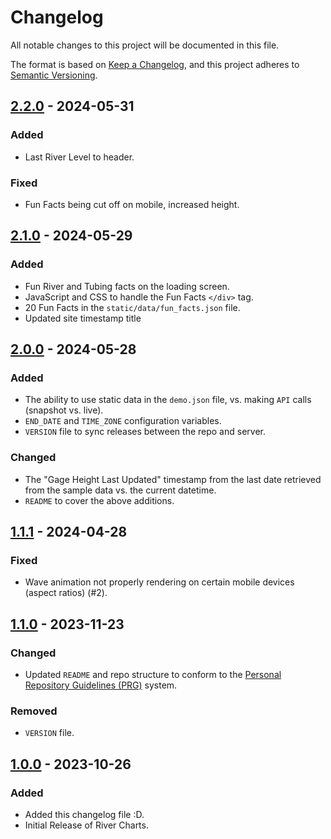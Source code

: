 # Changelog

All notable changes to this project will be documented in this file.

The format is based on [Keep a Changelog](https://keepachangelog.com/en/1.1.0/),
and this project adheres to [Semantic Versioning](https://semver.org/spec/v2.0.0.html).

## [2.2.0] - 2024-05-31

### Added

- Last River Level to header.

### Fixed

- Fun Facts being cut off on mobile, increased height.

## [2.1.0] - 2024-05-29

### Added

- Fun River and Tubing facts on the loading screen.
- JavaScript and CSS to handle the Fun Facts `</div>` tag.
- 20 Fun Facts in the `static/data/fun_facts.json` file.
- Updated site timestamp title

## [2.0.0] - 2024-05-28

### Added

- The ability to use static data in the `demo.json` file, vs. making `API` calls (snapshot vs. live).
- `END_DATE` and `TIME_ZONE` configuration variables.
- `VERSION` file to sync releases between the repo and server.

### Changed

- The "Gage Height Last Updated" timestamp from the last date retrieved from the sample data vs. the current datetime.
- `README` to cover the above additions.

## [1.1.1] - 2024-04-28

### Fixed

- Wave animation not properly rendering on certain mobile devices (aspect ratios) (#2).

## [1.1.0] - 2023-11-23

### Changed

- Updated `README` and repo structure to conform to the [Personal Repository Guidelines (PRG)](https://github.com/scottgriv/PRG-Personal-Repository-Guidelines) system.

### Removed

- `VERSION` file.
 
## [1.0.0] - 2023-10-26

### Added

- Added this changelog file :D.
- Initial Release of River Charts.

[2.2.0]: https://github.com/scottgriv/River-Charts/compare/v2.1.0..v2.2.0
[2.1.0]: https://github.com/scottgriv/River-Charts/compare/v2.0.0..v2.1.0
[2.0.0]: https://github.com/scottgriv/River-Charts/compare/v1.1.1...v2.0.0
[1.1.1]: https://github.com/scottgriv/River-Charts/compare/v1.1.0...v1.1.1
[1.1.0]: https://github.com/scottgriv/River-Charts/compare/v1.0.0...v1.1.0
[1.0.0]: https://github.com/scottgriv/River-Charts/releases/tag/v1.0.0